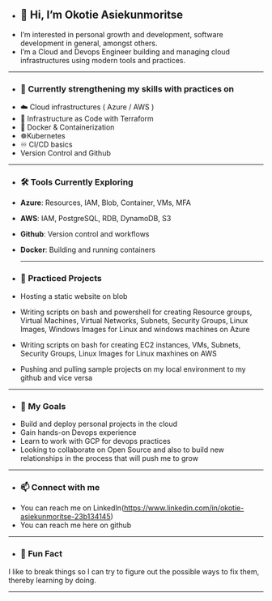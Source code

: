 - ## 👋 Hi, I’m Okotie Asiekunmoritse
- I’m interested in personal growth and development, software development in general, amongst others.
- I’m a Cloud and Devops Engineer building and managing cloud infrastructures using modern tools and practices.
  
---

- ### 🌱 Currently strengthening my skills with practices on 
- ☁️ Cloud infrastructures ( Azure / AWS )
- 📖 Infrastructure as Code with Terraform
- 🐳 Docker & Containerization
- ☸️Kubernetes
- ♾️ CI/CD basics
- Version Control and Github

---

- ### 🛠️ Tools Currently Exploring
- **Azure**: Resources, IAM, Blob, Container, VMs, MFA
- **AWS**: IAM, PostgreSQL, RDB, DynamoDB, S3
- **Github**: Version control and workflows
- **Docker**: Building and running containers  

  ---

- ### 🔧 Practiced Projects
- Hosting a static website on blob
- Writing scripts on bash and powershell for creating Resource groups, Virtual Machines, Virtual Networks, Subnets, Security Groups, Linux Images, Windows Images for Linux and windows machines on Azure
- Writing scripts on bash for creating EC2 instances, VMs, Subnets, Security Groups, Linux Images for Linux maxhines on AWS
- Pushing and pulling sample projects on my local environment to my github and vice versa

---

- ### 🎯 My Goals
- Build and deploy personal projects in the cloud
- Gain hands-on Devops experience
- Learn to work with GCP for devops practices
- Looking to collaborate on Open Source and also to build new relationships in the process that will push me to grow

---

- ### 📫 Connect with me
- You can reach me on LinkedIn(https://www.linkedin.com/in/okotie-asiekunmoritse-23b134145)
- You can reach me here on github

---
  
- ### 🌠 Fun Fact
 I like to break things so I can try to figure out the possible ways to fix them, thereby learning by doing.

---

<!---
OkotieAsiekunmoritse/OkotieAsiekunmoritse is a ✨ special ✨ repository because its `README.md` (this file) appears on your GitHub profile.
You can click the Preview link to take a look at your changes.
--->
